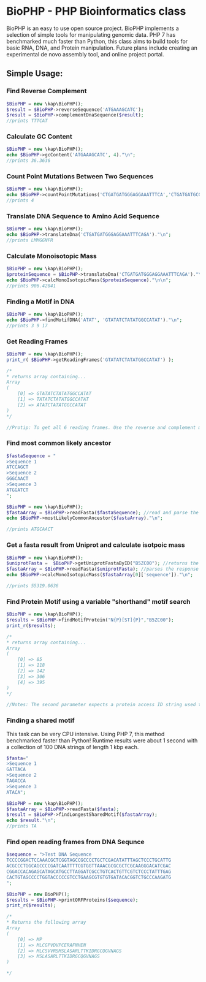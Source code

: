 # BioPHP - PHP Bioinformatics class
BioPHP is an easy to use open source project. BioPHP implements a selection of simple tools for manipulating genomic data. PHP 7 has benchmarked much faster than Python, this class aims to build tools for basic RNA, DNA, and Protein manipulation. Future plans include creating an experimental de novo assembly tool, and online project portal. 

## Simple Usage:

### Find Reverse Complement
```php
$BioPHP = new \kap\BioPHP();
$result = $BioPHP->reverseSequence('ATGAAAGCATC');
$result = $BioPHP->complementDnaSequence($result);
//prints TTTCAT
```

### Calculate GC Content
```php
$BioPHP = new \kap\BioPHP();
echo $BioPHP->gcContent('ATGAAAGCATC', 4)."\n";
//prints 36.3636
```

### Count Point Mutations Between Two Sequences
```php
$BioPHP = new \kap\BioPHP();
echo $BioPHP->countPointMutations('CTGATGATGGGAGGAAATTTCA','CTGATGATGCGAGGGAATATCG')."\n";
//prints 4
```

### Translate DNA Sequence to Amino Acid Sequence
```php
$BioPHP = new \kap\BioPHP();
echo $BioPHP->translateDna('CTGATGATGGGAGGAAATTTCAGA')."\n";
//prints LMMGGNFR
```

### Calculate Monoisotopic Mass
```php
$BioPHP = new \kap\BioPHP();
$proteinSequence = $BioPHP->translateDna('CTGATGATGGGAGGAAATTTCAGA')."\n";
echo $BioPHP->calcMonoIsotopicMass($proteinSequence)."\n\n";
//prints 906.42041
```

### Finding a Motif in DNA
```php
$BioPHP = new \kap\BioPHP();
echo $BioPHP->findMotifDNA('ATAT', 'GTATATCTATATGGCCATAT')."\n";
//prints 3 9 17
```

### Get Reading Frames
```php
$BioPHP = new \kap\BioPHP();
print_r( $BioPHP->getReadingFrames('GTATATCTATATGGCCATAT') );

/*
* returns array containing...
Array
(
    [0] => GTATATCTATATGGCCATAT
    [1] => TATATCTATATGGCCATAT
    [2] => ATATCTATATGGCCATAT
)
*/

//Protip: To get all 6 reading frames. Use the reverse and complement methods, then pass the result to getReadingFrames()
```


### Find most common likely ancestor
```php
$fastaSequence = "
>Sequence 1
ATCCAGCT
>Sequence 2
GGGCAACT
>Sequence 3
ATGGATCT
";

$BioPHP = new \kap\BioPHP();
$fastaArray = $BioPHP->readFasta($fastaSequence); //read and parse the sequences
echo $BioPHP->mostLikelyCommonAncestor($fastaArray)."\n";

//prints ATGCAACT
```


### Get a fasta result from Uniprot and calculate isotpoic mass
```php
$BioPHP = new \kap\BioPHP();
$uniprotFasta =  $BioPHP->getUniprotFastaByID("B5ZC00"); //returns the result from Uniprot as a string
$fastaArray = $BioPHP->readFasta($uniprotFasta); //parses the response
echo $BioPHP->calcMonoIsotopicMass($fastaArray[0]['sequence'])."\n";

//prints 55319.0636
```


### Find Protein Motif using a variable "shorthand" motif search
```php
$BioPHP = new \kap\BioPHP();
$results = $BioPHP->findMotifProtein("N{P}[ST]{P}","B5ZC00");
print_r($results);

/*
* returns array containing...
Array
(
    [0] => 85
    [1] => 118
    [2] => 142
    [3] => 306
    [4] => 395
)
*/

//Notes: The second parameter expects a protein access ID string used to lookup the full sequence via UniProt.
```


### Finding a shared motif
This task can be very CPU intensive. Using PHP 7, this method benchmarked faster than Python! Runtime results were about 1 second with
a collection of 100 DNA strings of length 1 kbp each.
```php
$fasta="
>Sequence 1
GATTACA
>Sequence 2
TAGACCA
>Sequence 3
ATACA";

$BioPHP = new \kap\BioPHP();
$fastaArray = $BioPHP->readFasta($fasta);
$result = $BioPHP->findLongestSharedMotif($fastaArray);
echo $result."\n";
//prints TA

```


### Find open reading frames from DNA Sequnce

```php
$sequence = ">Test DNA Sequence
TCCCCGGACTCCAAACGCTCGGTAGCCGCCCCTGCTCGACATATTTAGCTCCCTGCATTG
ACGCCCTGGCAGCCCCGATCAATTTTCGTGGTTAAACGCGCGCTCGCAAGGGACATCGAC
CGGACCACAGAGCATAGCATGCCTTAGGATCGCCTGTCACTGTTCGTCTCCCTATTTGAG
CACTGTAGCCCCTGGTACCCCCGTCCTGAAGCGTGTGTGATACACGGTCTGCCCAAGATG
";

$BioPHP = new BioPHP();
$results = $BioPHP->printORFProteins($sequence);
print_r($results);

/*
* Returns the following array
Array
(
    [0] => MP
    [1] => MLCGPVDVPCERAFNHEN
    [2] => MLCSVVRSMSLASARLTTKIDRGCQGVNAGS
    [3] => MSLASARLTTKIDRGCQGVNAGS
)

*/
```